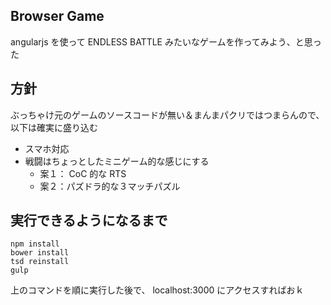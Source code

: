 ## Browser Game

angularjs を使って ENDLESS BATTLE みたいなゲームを作ってみよう、と思った

## 方針

ぶっちゃけ元のゲームのソースコードが無い＆まんまパクリではつまらんので、以下は確実に盛り込む

* スマホ対応
* 戦闘はちょっとしたミニゲーム的な感じにする
  * 案１： CoC 的な RTS
  * 案２：パズドラ的な３マッチパズル

## 実行できるようになるまで

```
npm install
bower install
tsd reinstall
gulp
```

上のコマンドを順に実行した後で、 localhost:3000 にアクセスすればおｋ